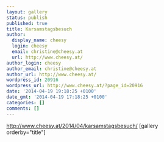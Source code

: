 ```yaml
---
layout: gallery
status: publish
published: true
title: Karsamstagsbesuch
author:
  display_name: cheesy
  login: cheesy
  email: christine@cheesy.at
  url: http://www.cheesy.at/
author_login: cheesy
author_email: christine@cheesy.at
author_url: http://www.cheesy.at/
wordpress_id: 20916
wordpress_url: http://www.cheesy.at/?page_id=20916
date: '2014-04-19 19:18:25 +0100'
date_gmt: '2014-04-19 17:18:25 +0100'
categories: []
comments: []
---
```

http://www.cheesy.at/2014/04/karsamstagsbesuch/
[gallery orderby="title"]
